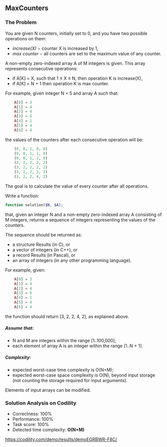 ## MaxCounters

### The Problem

You are given N counters, initially set to 0, and you have two possible operations on them:
* *increase(X)* − counter X is increased by 1,
* *max counter* − all counters are set to the maximum value of any counter.

A non-empty zero-indexed array A of M integers is given. This array represents consecutive operations:
* if A[K] = X, such that 1 ≤ X ≤ N, then operation K is increase(X),
* if A[K] = N + 1 then operation K is max counter.

For example, given integer N = 5 and array A such that:
```php
    A[0] = 3
    A[1] = 4
    A[2] = 4
    A[3] = 6
    A[4] = 1
    A[5] = 4
    A[6] = 4
```
the values of the counters after each consecutive operation will be:
```php
    (0, 0, 1, 0, 0)
    (0, 0, 1, 1, 0)
    (0, 0, 1, 2, 0)
    (2, 2, 2, 2, 2)
    (3, 2, 2, 2, 2)
    (3, 2, 2, 3, 2)
    (3, 2, 2, 4, 2)
```
The goal is to calculate the value of every counter after all operations.

Write a function:
```php
function solution($N, $A);
```
that, given an integer N and a non-empty zero-indexed array A consisting of M integers, returns a sequence of integers representing the values of the counters.

The sequence should be returned as:
* a structure Results (in C), or
* a vector of integers (in C++), or
* a record Results (in Pascal), or
* an array of integers (in any other programming language).

For example, given:
```php
    A[0] = 3
    A[1] = 4
    A[2] = 4
    A[3] = 6
    A[4] = 1
    A[5] = 4
    A[6] = 4
```
the function should return [3, 2, 2, 4, 2], as explained above.

##### Assume that:
* N and M are integers within the range [1..100,000];
* each element of array A is an integer within the range [1..N + 1].

##### Complexity:
* expected worst-case time complexity is O(N+M);
* expected worst-case space complexity is O(N), beyond input storage (not counting the storage required for input arguments).

Elements of input arrays can be modified.

### Solution Analysis on Codility
* Correctness: 100%
* Performance: 100%
* Task score: 100%
* Detected time complexity: **O(N+M)**

https://codility.com/demo/results/demoEGRBWR-F8C/
